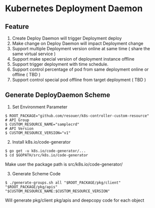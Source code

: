  # Kubernetes Deployment Daemon #
 
## Feature ##
1. Create Deploy Daemon will trigger Deployment deploy
2. Make change on Deploy Daemon will impact Deployment change 
3. Support multiple Deployment version online at same time ( share the same virtual service )
4. Support make special version of deployment instance offline 
5. Support trigger deployment with time schedule.
6. Support control percentage of pod from same deployment online or offline  ( TBD )
7. Support control special pod offline from target deployment ( TBD ) 

## Generate DeployDaemon Scheme

1. Set Environment Parameter
```
$ ROOT_PACKAGE="github.com/resouer/k8s-controller-custom-resource"
# API Group
$ CUSTOM_RESOURCE_NAME="samplecrd"
# API Version
$ CUSTOM_RESOURCE_VERSION="v1"
```

2. Install k8s.io/code-generator
```
$ go get -u k8s.io/code-generator/...
$ cd $GOPATH/src/k8s.io/code-generator
```
Make user the package path is src/k8s.io/code-generator/

3. Generate Scheme Code
```
$ ./generate-groups.sh all "$ROOT_PACKAGE/pkg/client" "$ROOT_PACKAGE/pkg/apis" "$CUSTOM_RESOURCE_NAME:$CUSTOM_RESOURCE_VERSION"
```
Will generate pkg/client pkg/apis and deepcopy code for each object
